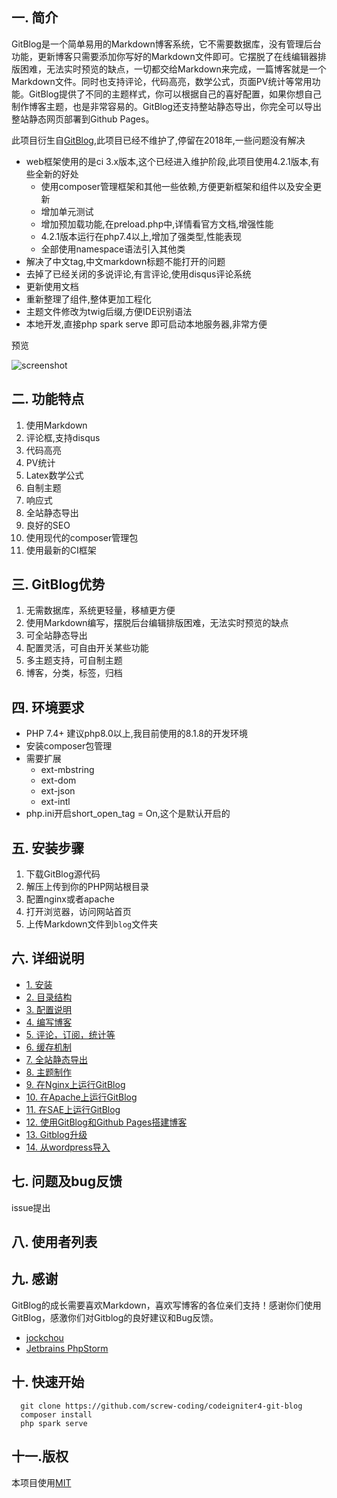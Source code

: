 ## 一. 简介 ##
GitBlog是一个简单易用的Markdown博客系统，它不需要数据库，没有管理后台功能，更新博客只需要添加你写好的Markdown文件即可。它摆脱了在线编辑器排版困难，无法实时预览的缺点，一切都交给Markdown来完成，一篇博客就是一个Markdown文件。同时也支持评论，代码高亮，数学公式，页面PV统计等常用功能。GitBlog提供了不同的主题样式，你可以根据自己的喜好配置，如果你想自己制作博客主题，也是非常容易的。GitBlog还支持整站静态导出，你完全可以导出整站静态网页部署到Github Pages。


此项目衍生自[GitBlog](https://github.com/jockchou/gitblog),此项目已经不维护了,停留在2018年,一些问题没有解决
- web框架使用的是ci 3.x版本,这个已经进入维护阶段,此项目使用4.2.1版本,有些全新的好处
  - 使用composer管理框架和其他一些依赖,方便更新框架和组件以及安全更新
  - 增加单元测试
  - 增加预加载功能,在preload.php中,详情看官方文档,增强性能
  - 4.2.1版本运行在php7.4以上,增加了强类型,性能表现
  - 全部使用namespace语法引入其他类
- 解决了中文tag,中文markdown标题不能打开的问题
- 去掉了已经关闭的多说评论,有言评论,使用disqus评论系统
- 更新使用文档
- 重新整理了组件,整体更加工程化
- 主题文件修改为twig后缀,方便IDE识别语法
- 本地开发,直接php spark serve 即可启动本地服务器,非常方便

预览

![screenshot](./screenshot.png)

## 二. 功能特点 ##

1. 使用Markdown
2. 评论框,支持disqus
3. 代码高亮
4. PV统计
5. Latex数学公式
6. 自制主题
7. 响应式
8. 全站静态导出
9. 良好的SEO
10. 使用现代的composer管理包
11. 使用最新的CI框架

## 三. GitBlog优势 ##

1. 无需数据库，系统更轻量，移植更方便
2. 使用Markdown编写，摆脱后台编辑排版困难，无法实时预览的缺点
3. 可全站静态导出
4. 配置灵活，可自由开关某些功能
5. 多主题支持，可自制主题
6. 博客，分类，标签，归档

## 四. 环境要求 ##

- PHP 7.4+ 建议php8.0以上,我目前使用的8.1.8的开发环境
- 安装composer包管理
- 需要扩展
  - ext-mbstring
  - ext-dom
  - ext-json
  - ext-intl
- php.ini开启short_open_tag = On,这个是默认开启的

## 五. 安装步骤 ##

1. 下载GitBlog源代码
2. 解压上传到你的PHP网站根目录
3. 配置nginx或者apache
4. 打开浏览器，访问网站首页
5. 上传Markdown文件到`blog`文件夹

## 六. 详细说明 ##

- [1. 安装](blog/install.md)  
- [2. 目录结构](blog/struct.md)  
- [3. 配置说明](blog/config.md)
- [4. 编写博客](blog/edit.md)
- [5. 评论，订阅，统计等](blog/other-func.md)
- [6. 缓存机制](blog/cache.md)
- [7. 全站静态导出](blog/export.md)
- [8. 主题制作](blog/theme.md)
- [9. 在Nginx上运行GitBlog](blog/nginx.md)  
- [10. 在Apache上运行GitBlog](blog/apache.md)
- [11. 在SAE上运行GitBlog](blog/sae.md)
- [12. 使用GitBlog和Github Pages搭建博客](blog/github-pages.md)  
- [13. Gitblog升级](blog/update.md)
- [14. 从wordpress导入](blog/wordpress.md)

## 七. 问题及bug反馈 ##

issue提出

## 八. 使用者列表 ##


## 九. 感谢 ##

GitBlog的成长需要喜欢Markdown，喜欢写博客的各位亲们支持！感谢你们使用GitBlog，感激你们对Gitblog的良好建议和Bug反馈。

- [jockchou](https://github.com/jockchou)
- [Jetbrains PhpStorm](https://www.jetbrains.com/phpstorm/)


## 十. 快速开始 ##

```shell
  git clone https://github.com/screw-coding/codeigniter4-git-blog
  composer install
  php spark serve
```


## 十一.版权 ##

本项目使用[MIT](LICENSE)
